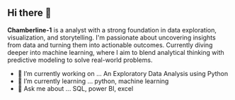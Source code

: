 ## Hi there 👋

**Chamberline-1** is a  analyst with a strong foundation in data exploration, visualization, and storytelling. I'm passionate about uncovering insights from data and turning them into actionable outcomes. Currently diving deeper into machine learning, where I aim to blend analytical thinking with predictive modeling to solve real-world problems.

- 🔭 I’m currently working on ... An Exploratory Data Analysis using Python
- 🌱 I’m currently learning ... python, machine learning
- 💬 Ask me about ... SQL, power BI, excel
